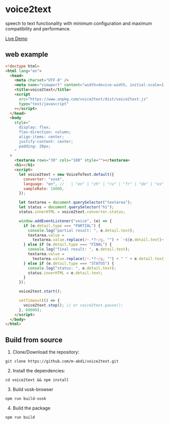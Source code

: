 # voice2text

speech to text functionality with minimum configuration and maximum compatibility and performance.

[Live Demo](https://voice2text.mehdiabdi.com/)

## web example

```html
<!doctype html>
<html lang="en">
  <head>
    <meta charset="UTF-8" />
    <meta name="viewport" content="width=device-width, initial-scale=1.0" />
    <title>voice2text</title>
    <script
      src="https://www.unpkg.com/voice2text/dist/voice2text.js"
      type="text/javascript"
    ></script>
  </head>
  <body
    style="
      display: flex;
      flex-direction: column;
      align-items: center;
      justify-content: center;
      padding: 20px;
    "
  >
    <textarea rows="30" cols="100" style=""></textarea>
    <h1></h1>
    <script>
      let voice2text = new VoiceToText.default({
        converter: "vosk",
        language: "en", //   | "en" | "zh" | "ru" | "fr" | "de" | "es" | "pt" | "tr" | "vi" | "it" | "nl" | "ca" | "ar" | "fa" | "uk" | "kk" | "ja" | "eo" | "hi" | "cs" | "pl" | "uz" | "ko" | "br"
        sampleRate: 16000,
      });

      let textarea = document.querySelector("textarea");
      let status = document.querySelector("h1");
      status.innerHTML = voice2text.converter.status;

      window.addEventListener("voice", (e) => {
        if (e.detail.type === "PARTIAL") {
          console.log("partial result: ", e.detail.text);
          textarea.value =
            textarea.value.replace(/~.*?~/g, "") + `~${e.detail.text}~`;
        } else if (e.detail.type === "FINAL") {
          console.log("final result: ", e.detail.text);
          textarea.value =
            textarea.value.replace(/~.*?~/g, "") + " " + e.detail.text;
        } else if (e.detail.type === "STATUS") {
          console.log("status: ", e.detail.text);
          status.innerHTML = e.detail.text;
        }
      });

      voice2text.start();

      setTimeout(() => {
        voice2text.stop(); // or voice2text.pause();
      }, 60000);
    </script>
  </body>
</html>
```

## Build from source

1. Clone/Download the repository:

```
git clone https://github.com/m-abdi/voice2text.git
```

2. Install the dependencies:

```
cd voice2text && npm install
```

3. Build vosk-browser

```
npm run build-vosk
```

4. Build the package

```
npm run build
```
